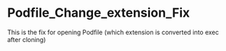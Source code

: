 # Podfile_Change_extension_Fix
This is the fix for opening Podfile (which extension is converted into exec after cloning)
